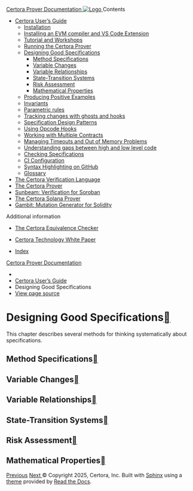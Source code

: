 [ Certora Prover Documentation ![Logo](https://docs.certora.com/en/latest/_static/Certora_Logo_Black.svg) ](https://docs.certora.com/en/latest/index.html)
Contents
  * [Certora User’s Guide](https://docs.certora.com/en/latest/docs/user-guide/index.html)
    * [Installation](https://docs.certora.com/en/latest/docs/user-guide/install.html)
    * [Installing an EVM compiler and VS Code Extension](https://docs.certora.com/en/latest/docs/user-guide/install_evm_compiler.html)
    * [Tutorial and Workshops](https://docs.certora.com/en/latest/docs/user-guide/tutorials.html)
    * [Running the Certora Prover](https://docs.certora.com/en/latest/docs/user-guide/running.html)
    * [Designing Good Specifications](https://docs.certora.com/en/latest/docs/user-guide/properties/index.html)
      * [Method Specifications](https://docs.certora.com/en/latest/docs/user-guide/properties/index.html#method-specifications)
      * [Variable Changes](https://docs.certora.com/en/latest/docs/user-guide/properties/index.html#variable-changes)
      * [Variable Relationships](https://docs.certora.com/en/latest/docs/user-guide/properties/index.html#variable-relationships)
      * [State-Transition Systems](https://docs.certora.com/en/latest/docs/user-guide/properties/index.html#state-transition-systems)
      * [Risk Assessment](https://docs.certora.com/en/latest/docs/user-guide/properties/index.html#risk-assessment)
      * [Mathematical Properties](https://docs.certora.com/en/latest/docs/user-guide/properties/index.html#mathematical-properties)
    * [Producing Positive Examples](https://docs.certora.com/en/latest/docs/user-guide/satisfy.html)
    * [Invariants](https://docs.certora.com/en/latest/docs/user-guide/invariants.html)
    * [Parametric rules](https://docs.certora.com/en/latest/docs/user-guide/parametric.html)
    * [Tracking changes with ghosts and hooks](https://docs.certora.com/en/latest/docs/user-guide/ghosts.html)
    * [Specification Design Patterns](https://docs.certora.com/en/latest/docs/user-guide/patterns/index.html)
    * [Using Opcode Hooks](https://docs.certora.com/en/latest/docs/user-guide/opcodes.html)
    * [Working with Multiple Contracts](https://docs.certora.com/en/latest/docs/user-guide/multicontract/index.html)
    * [Managing Timeouts and Out of Memory Problems](https://docs.certora.com/en/latest/docs/user-guide/out-of-resources/index.html)
    * [Understanding gaps between high and low level code](https://docs.certora.com/en/latest/docs/user-guide/gaps.html)
    * [Checking Specifications](https://docs.certora.com/en/latest/docs/user-guide/checking.html)
    * [CI Configuration](https://docs.certora.com/en/latest/docs/user-guide/ci.html)
    * [Syntax Highlighting on GitHub](https://docs.certora.com/en/latest/docs/user-guide/github_highlighting.html)
    * [Glossary](https://docs.certora.com/en/latest/docs/user-guide/glossary.html)
  * [The Certora Verification Language](https://docs.certora.com/en/latest/docs/cvl/index.html)
  * [The Certora Prover](https://docs.certora.com/en/latest/docs/prover/index.html)
  * [Sunbeam: Verification for Soroban](https://docs.certora.com/en/latest/docs/sunbeam/index.html)
  * [The Certora Solana Prover](https://docs.certora.com/en/latest/docs/solana/index.html)
  * [Gambit: Mutation Generator for Solidity](https://docs.certora.com/en/latest/docs/gambit/index.html)


Additional information
  * [The Certora Equivalence Checker](https://docs.certora.com/en/latest/docs/equiv-check/index.html)
  * [Certora Technology White Paper](https://docs.certora.com/en/latest/docs/whitepaper/index.html)


  * [Index](https://docs.certora.com/en/latest/genindex.html)


[Certora Prover Documentation](https://docs.certora.com/en/latest/index.html)
  * [](https://docs.certora.com/en/latest/index.html)
  * [Certora User’s Guide](https://docs.certora.com/en/latest/docs/user-guide/index.html)
  * Designing Good Specifications
  * [ View page source](https://docs.certora.com/en/latest/_sources/docs/user-guide/properties/index.md.txt)


# Designing Good Specifications[](https://docs.certora.com/en/latest/docs/user-guide/properties/index.html#designing-good-specifications "Link to this heading")
This chapter describes several methods for thinking systematically about specifications.
## Method Specifications[](https://docs.certora.com/en/latest/docs/user-guide/properties/index.html#method-specifications "Link to this heading")
## Variable Changes[](https://docs.certora.com/en/latest/docs/user-guide/properties/index.html#variable-changes "Link to this heading")
## Variable Relationships[](https://docs.certora.com/en/latest/docs/user-guide/properties/index.html#variable-relationships "Link to this heading")
## State-Transition Systems[](https://docs.certora.com/en/latest/docs/user-guide/properties/index.html#state-transition-systems "Link to this heading")
## Risk Assessment[](https://docs.certora.com/en/latest/docs/user-guide/properties/index.html#risk-assessment "Link to this heading")
## Mathematical Properties[](https://docs.certora.com/en/latest/docs/user-guide/properties/index.html#mathematical-properties "Link to this heading")
[ Previous](https://docs.certora.com/en/latest/docs/user-guide/running.html "Running the Certora Prover") [Next ](https://docs.certora.com/en/latest/docs/user-guide/satisfy.html "Producing Positive Examples")
© Copyright 2025, Certora, Inc.
Built with [Sphinx](https://www.sphinx-doc.org/) using a [theme](https://github.com/readthedocs/sphinx_rtd_theme) provided by [Read the Docs](https://readthedocs.org). 
